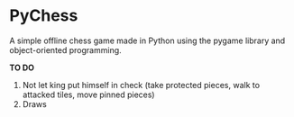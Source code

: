 PyChess
=======

A simple offline chess game made in Python using the pygame library and object-oriented programming.

**TO DO**
1. Not let king put himself in check (take protected pieces, walk to attacked tiles, move pinned pieces)
2. Draws
